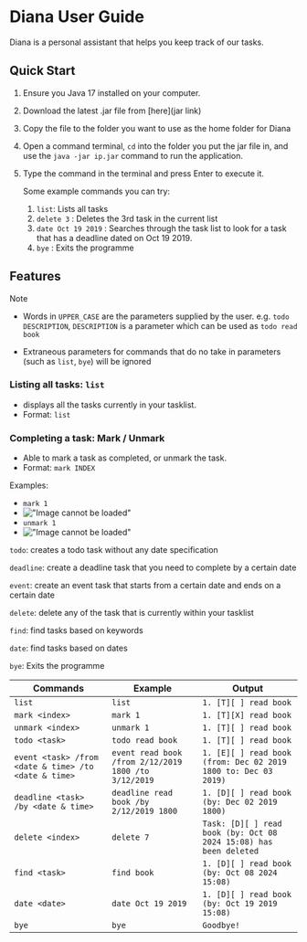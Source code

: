 # Diana User Guide
Diana is a personal assistant that helps you keep track of our tasks.

## Quick Start
1. Ensure you Java 17 installed on your computer. 
2. Download the latest .jar file from [here](jar link)
3. Copy the file to the folder you want to use as the home folder for Diana
4. Open a command terminal, `cd` into the folder you put the jar file in, and use the `java -jar ip.jar` command to run the application.
5. Type the command in the terminal and press Enter to execute it.
    
    Some example commands you can try:
   1. `list`: Lists all tasks
   2. `delete 3` : Deletes the 3rd task in the current list 
   3. `date Oct 19 2019` : Searches through the task list to look for a task that has a deadline dated on Oct 19 2019. 
   4. `bye` : Exits the programme

## Features
> [!NOTE] 
> - Words in `UPPER_CASE` are the parameters supplied by the user.
> e.g. `todo DESCRIPTION`, `DESCRIPTION` is a parameter which can be used as `todo read book`
> 
> - Extraneous parameters for commands that do no take in parameters (such as `list`, `bye`) will be ignored

### Listing all tasks: `list`

- displays all the tasks currently in your tasklist. 
- Format: `list`

### Completing a task: Mark / Unmark
- Able to mark a task as completed, or unmark the task. 
- Format: `mark INDEX`

Examples: 
- `mark 1`
- !["Image cannot be loaded"](/../assets/images/mark.png)
- `unmark 1`
- !["Image cannot be loaded"](/../ip/docs/assets/images/mark.png)

`todo`: creates a todo task without any date specification 

`deadline`: create a deadline task that you need to complete by a certain date 

`event`: create an event task that starts from a certain date and ends on a certain date

`delete`: delete any of the task that is currently within your tasklist 

`find`: find tasks based on keywords 

`date`: find tasks based on dates 

`bye`: Exits the programme

| Commands                                             | Example                                              | Output                                                            |
|------------------------------------------------------|------------------------------------------------------|-------------------------------------------------------------------|
| `list`                                               | `list`                                               | `1. [T][ ] read book`                                             |
| `mark <index>`                                       | `mark 1`                                             | `1. [T][X] read book`                                             |
| `unmark <index>`                                     | `unmark 1`                                           | `1. [T][ ] read book`                                             |
| `todo <task>`                                        | `todo read book`                                     | `1. [T][ ] read book`                                             |
| `event <task> /from <date & time> /to <date & time>` | `event read book /from 2/12/2019 1800 /to 3/12/2019` | `1. [E][ ] read book (from: Dec 02 2019 1800 to: Dec 03 2019)`    |
| `deadline <task> /by <date & time>`                  | `deadline read book /by 2/12/2019 1800`              | `1. [D][ ] read book (by: Dec 02 2019 1800)`                      |
| `delete <index>`                                     | `delete 7`                                           | `Task: [D][ ] read book (by: Oct 08 2024 15:08) has been deleted` 
| `find <task>`                                        | `find book`                                          | `1. [D][ ] read book (by: Oct 08 2024 15:08)`                     |
| `date <date>`                                        | `date Oct 19 2019`                                   | `1. [D][ ] read book (by: Oct 19 2019 15:08)`                     |
| `bye`                                                | `bye`                                                | `Goodbye!`                                                        |
